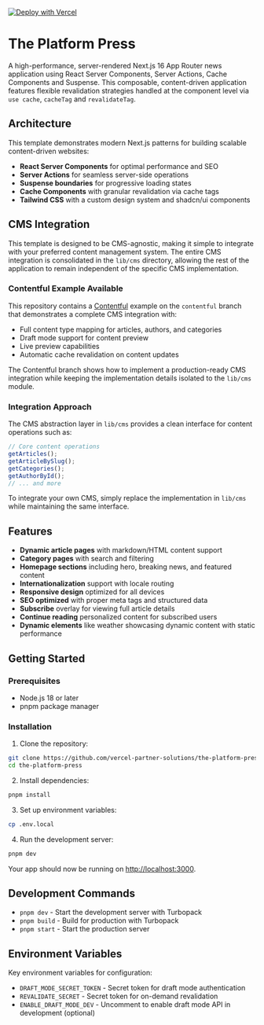 [![Deploy with Vercel](https://vercel.com/button)](https://vercel.com/new/clone?repository-url=https%3A%2F%2Fgithub.com%2Fvercel-partner-solutions%2Fthe-platform-press&env=DRAFT_MODE_SECRET_TOKEN,REVALIDATE_SECRET&project-name=the-platform-press&repository-name=the-platform-press&demo-title=The%20Platform%20Press&demo-url=https%3A%2F%2Fthe-platform-press.vercel.app)

# The Platform Press

A high-performance, server-rendered Next.js 16 App Router news application using React Server Components, Server Actions, Cache Components and Suspense. This composable, content-driven application features flexible revalidation strategies handled at the component level via `use cache`, `cacheTag` and `revalidateTag`.

## Architecture

This template demonstrates modern Next.js patterns for building scalable content-driven websites:

- **React Server Components** for optimal performance and SEO
- **Server Actions** for seamless server-side operations
- **Suspense boundaries** for progressive loading states
- **Cache Components** with granular revalidation via cache tags
- **Tailwind CSS** with a custom design system and shadcn/ui components

## CMS Integration

This template is designed to be CMS-agnostic, making it simple to integrate with your preferred content management system. The entire CMS integration is consolidated in the `lib/cms` directory, allowing the rest of the application to remain independent of the specific CMS implementation.

### Contentful Example Available

This repository contains a [Contentful](https://github.com/vercel-partner-solutions/the-platform-press/tree/contentful) example on the `contentful` branch that demonstrates a complete CMS integration with:

- Full content type mapping for articles, authors, and categories
- Draft mode support for content preview
- Live preview capabilities
- Automatic cache revalidation on content updates

The Contentful branch shows how to implement a production-ready CMS integration while keeping the implementation details isolated to the `lib/cms` module.

### Integration Approach

The CMS abstraction layer in `lib/cms` provides a clean interface for content operations such as:

```typescript
// Core content operations
getArticles();
getArticleBySlug();
getCategories();
getAuthorById();
// ... and more
```

To integrate your own CMS, simply replace the implementation in `lib/cms` while maintaining the same interface.

## Features

- **Dynamic article pages** with markdown/HTML content support
- **Category pages** with search and filtering
- **Homepage sections** including hero, breaking news, and featured content
- **Internationalization** support with locale routing
- **Responsive design** optimized for all devices
- **SEO optimized** with proper meta tags and structured data
- **Subscribe** overlay for viewing full article details
- **Continue reading** personalized content for subscribed users
- **Dynamic elements** like weather showcasing dynamic content with static performance

## Getting Started

### Prerequisites

- Node.js 18 or later
- pnpm package manager

### Installation

1. Clone the repository:

```bash
git clone https://github.com/vercel-partner-solutions/the-platform-press.git
cd the-platform-press
```

2. Install dependencies:

```bash
pnpm install
```

3. Set up environment variables:

```bash
cp .env.local
```

4. Run the development server:

```bash
pnpm dev
```

Your app should now be running on [http://localhost:3000](http://localhost:3000).

## Development Commands

- `pnpm dev` - Start the development server with Turbopack
- `pnpm build` - Build for production with Turbopack
- `pnpm start` - Start the production server

## Environment Variables

Key environment variables for configuration:

- `DRAFT_MODE_SECRET_TOKEN` - Secret token for draft mode authentication
- `REVALIDATE_SECRET` - Secret token for on-demand revalidation
- `ENABLE_DRAFT_MODE_DEV` - Uncomment to enable draft mode API in development (optional)
